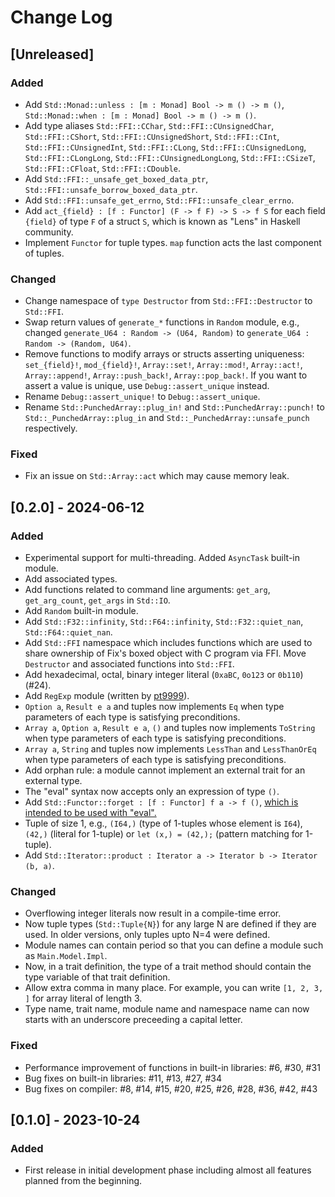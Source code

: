 # Change Log

## [Unreleased]

### Added
- Add `Std::Monad::unless : [m : Monad] Bool -> m () -> m ()`, `Std::Monad::when : [m : Monad] Bool -> m () -> m ()`.
- Add type aliases `Std::FFI::CChar`, `Std::FFI::CUnsignedChar`, `Std::FFI::CShort`, `Std::FFI::CUnsignedShort`, `Std::FFI::CInt`, `Std::FFI::CUnsignedInt`, `Std::FFI::CLong`, `Std::FFI::CUnsignedLong`, `Std::FFI::CLongLong`, `Std::FFI::CUnsignedLongLong`, `Std::FFI::CSizeT`, `Std::FFI::CFloat`, `Std::FFI::CDouble`.
- Add `Std::FFI::_unsafe_get_boxed_data_ptr`, `Std::FFI::unsafe_borrow_boxed_data_ptr`.
- Add `Std::FFI::unsafe_get_errno`, `Std::FFI::unsafe_clear_errno`.
- Add `act_{field} : [f : Functor] (F -> f F) -> S -> f S` for each field `{field}` of type `F` of a struct `S`, which is known as "Lens" in Haskell community.
- Implement `Functor` for tuple types. `map` function acts the last component of tuples.

### Changed

- Change namespace of `type Destructor` from `Std::FFI::Destructor` to `Std::FFI`.
- Swap return values of `generate_*` functions in `Random` module, e.g., changed `generate_U64 : Random -> (U64, Random)` to `generate_U64 : Random -> (Random, U64)`.
- Remove functions to modify arrays or structs asserting uniqueness: `set_{field}!`, `mod_{field}!`, `Array::set!`, `Array::mod!`, `Array::act!`, `Array::append!`, `Array::push_back!`, `Array::pop_back!`. If you want to assert a value is unique, use `Debug::assert_unique` instead.
- Rename `Debug::assert_unique!` to `Debug::assert_unique`.
- Rename `Std::PunchedArray::plug_in!` and `Std::PunchedArray::punch!` to `Std::_PunchedArray::plug_in` and `Std::_PunchedArray::unsafe_punch` respectively.

### Fixed

- Fix an issue on `Std::Array::act` which may cause memory leak.

## [0.2.0] - 2024-06-12

### Added
- Experimental support for multi-threading. Added `AsyncTask` built-in module.
- Add associated types.
- Add functions related to command line arguments: `get_arg`, `get_arg_count`, `get_args` in `Std::IO`.
- Add `Random` built-in module.
- Add `Std::F32::infinity`, `Std::F64::infinity`, `Std::F32::quiet_nan`, `Std::F64::quiet_nan`.
- Add `Std::FFI` namespace which includes functions which are used to share ownership of Fix's boxed object with C program via FFI. Move `Destructor` and associated functions into `Std::FFI`.
- Add hexadecimal, octal, binary integer literal (`0xaBC`, `0o123` or `0b110`) (#24).
- Add `RegExp` module (written by [pt9999](https://github.com/pt9999)).
- `Option a`, `Result e a` and tuples now implements `Eq` when type parameters of each type is satisfying preconditions.
- `Array a`, `Option a`, `Result e a`, `()` and tuples now implements `ToString` when type parameters of each type is satisfying preconditions.
- `Array a`, `String` and tuples now implements `LessThan` and `LessThanOrEq` when type parameters of each type is satisfying preconditions.
- Add orphan rule: a module cannot implement an external trait for an external type.
- The "eval" syntax now accepts only an expression of type `()`.
- Add `Std::Functor::forget : [f : Functor] f a -> f ()`, [which is intended to be used with "eval".](/Document.md#chaining-io-actions-by-eval-and-forget)
- Tuple of size 1, e.g., `(I64,)` (type of 1-tuples whose element is `I64`), `(42,)` (literal for 1-tuple) or `let (x,) = (42,);` (pattern matching for 1-tuple).
- Add `Std::Iterator::product : Iterator a -> Iterator b -> Iterator (b, a)`.

### Changed
- Overflowing integer literals now result in a compile-time error.
- Now tuple types (`Std::Tuple{N}`) for any large N are defined if they are used. In older versions, only tuples upto N=4 were defined.
- Module names can contain period so that you can define a module such as `Main.Model.Impl`.
- Now, in a trait definition, the type of a trait method should contain the type variable of that trait definition.
- Allow extra comma in many place. For example, you can write `[1, 2, 3, ]` for array literal of length 3.
- Type name, trait name, module name and namespace name can now starts with an underscore preceeding a capital letter.

### Fixed
- Performance improvement of functions in built-in libraries: #6, #30, #31
- Bug fixes on built-in libraries: #11, #13, #27, #34
- Bug fixes on compiler: #8, #14, #15, #20, #25, #26, #28, #36, #42, #43

## [0.1.0] - 2023-10-24

### Added
- First release in initial development phase including almost all features planned from the beginning.